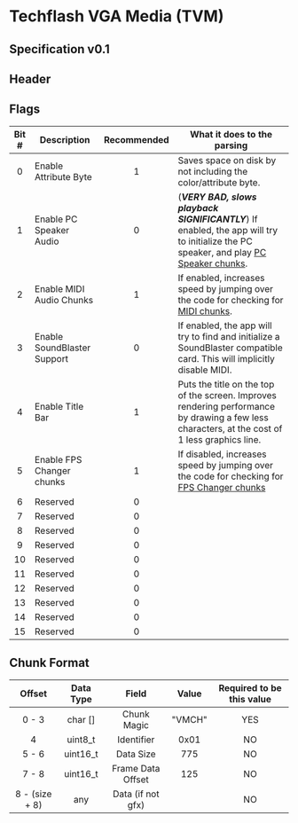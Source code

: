 # Techflash VGA Media (TVM)

## Specification v0.1

## Header


## Flags

| Bit # | Description                 | Recommended | What it does to the parsing                                                                                                                           |
|:-----:|-----------------------------|:-----------:|-------------------------------------------------------------------------------------------------------------------------------------------------------|
|   0   | Enable Attribute Byte       |      1      | Saves space on disk by not including the color/attribute byte.                                                                                        |
|   1   | Enable PC Speaker Audio     |      0      | (***VERY BAD, slows playback SIGNIFICANTLY***) If enabled, the app will try to initialize the PC speaker, and play [PC Speaker chunks](#pc-spekaker). |
|   2   | Enable MIDI Audio Chunks    |      1      | If enabled, increases speed by jumping over the code for checking for [MIDI chunks](#midi).                                                           |
|   3   | Enable SoundBlaster Support |      0      | If enabled, the app will try to find and initialize a SoundBlaster compatible card.  This will implicitly disable MIDI.                               |
|   4   | Enable Title Bar            |      1      | Puts the title on the top of the screen.  Improves rendering performance by drawing a few less characters, at the cost of 1 less graphics line.       |
|   5   | Enable FPS Changer chunks   |      1      | If disabled, increases speed by jumping over the code for checking for [FPS Changer chunks](#fps-changer)                                             |
|   6   | Reserved                    |      0      |                                                                                                                                                       |
|   7   | Reserved                    |      0      |                                                                                                                                                       |
|   8   | Reserved                    |      0      |                                                                                                                                                       |
|   9   | Reserved                    |      0      |                                                                                                                                                       |
|   10  | Reserved                    |      0      |                                                                                                                                                       |
|   11  | Reserved                    |      0      |                                                                                                                                                       |
|   12  | Reserved                    |      0      |                                                                                                                                                       |
|   13  | Reserved                    |      0      |                                                                                                                                                       |
|   14  | Reserved                    |      0      |                                                                                                                                                       |
|   15  | Reserved                    |      0      |                                                                                                                                                       |``


## Chunk Format

|     Offset     | Data Type |       Field       |  Value | Required to be this value |
|:--------------:|:---------:|:-----------------:|:------:|:-------------------------:|
|      0 - 3     |  char []  |    Chunk Magic    | "VMCH" |            YES            |
|        4       |  uint8_t  |     Identifier    |  0x01  |             NO            |
|      5 - 6     |  uint16_t |     Data Size     |   775  |             NO            |
|      7 - 8     |  uint16_t | Frame Data Offset |   125  |             NO            |
| 8 - (size + 8) |    any    | Data (if not gfx) |        |             NO            |


